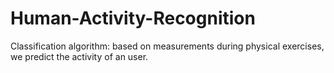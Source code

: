 # Human-Activity-Recognition
Classification algorithm: based on measurements during physical exercises, we predict the activity of an user.
